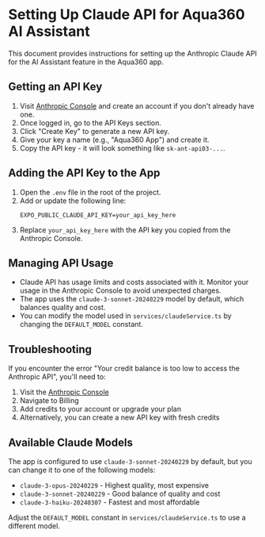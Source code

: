 # Setting Up Claude API for Aqua360 AI Assistant

This document provides instructions for setting up the Anthropic Claude API for the AI Assistant feature in the Aqua360 app.

## Getting an API Key

1. Visit [Anthropic Console](https://console.anthropic.com/) and create an account if you don't already have one.
2. Once logged in, go to the API Keys section.
3. Click "Create Key" to generate a new API key.
4. Give your key a name (e.g., "Aqua360 App") and create it.
5. Copy the API key - it will look something like `sk-ant-api03-...`.

## Adding the API Key to the App

1. Open the `.env` file in the root of the project.
2. Add or update the following line:
   ```
   EXPO_PUBLIC_CLAUDE_API_KEY=your_api_key_here
   ```
3. Replace `your_api_key_here` with the API key you copied from the Anthropic Console.

## Managing API Usage

- Claude API has usage limits and costs associated with it. Monitor your usage in the Anthropic Console to avoid unexpected charges.
- The app uses the `claude-3-sonnet-20240229` model by default, which balances quality and cost.
- You can modify the model used in `services/claudeService.ts` by changing the `DEFAULT_MODEL` constant.

## Troubleshooting

If you encounter the error "Your credit balance is too low to access the Anthropic API", you'll need to:
1. Visit the [Anthropic Console](https://console.anthropic.com/) 
2. Navigate to Billing
3. Add credits to your account or upgrade your plan
4. Alternatively, you can create a new API key with fresh credits

## Available Claude Models

The app is configured to use `claude-3-sonnet-20240229` by default, but you can change it to one of the following models:

- `claude-3-opus-20240229` - Highest quality, most expensive
- `claude-3-sonnet-20240229` - Good balance of quality and cost
- `claude-3-haiku-20240307` - Fastest and most affordable

Adjust the `DEFAULT_MODEL` constant in `services/claudeService.ts` to use a different model.
